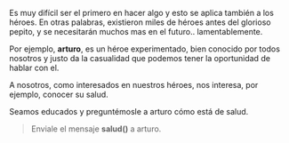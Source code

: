 Es muy difícil ser el primero en hacer algo y esto se aplica también a los héroes. En otras palabras, existieron miles de héroes antes del glorioso pepito, y se necesitarán muchos mas en el futuro.. lamentablemente.

Por ejemplo, **arturo**, es un héroe experimentado, bien conocido por todos nosotros y justo da la casualidad que podemos tener la oportunidad de hablar con el.

A nosotros, como interesados en nuestros héroes, nos interesa, por ejemplo, conocer su salud. 

Seamos educados y preguntémosle a arturo cómo está de salud.

> Enviale el mensaje **salud()** a arturo.
